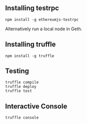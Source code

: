 ## Installing testrpc

```
npm install -g ethereumjs-testrpc
```

Alternatively run a local node in Geth.

## Installing truffle

```
npm install -g truffle
```

## Testing

```
truffle compile
truffle deploy
truffle test
```

## Interactive Console

```
truffle console
```

